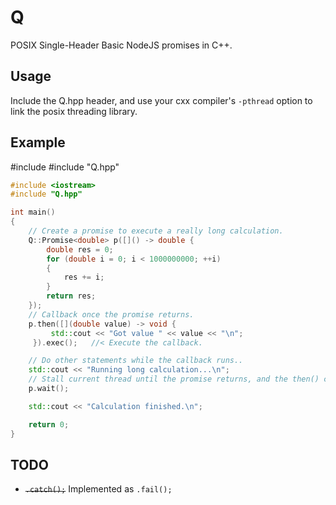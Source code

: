 # Q

POSIX Single-Header Basic NodeJS promises in C++.

## Usage

Include the Q.hpp header, and use your cxx compiler's `-pthread` option to link the posix threading library.

## Example

#include <iostream>
#include "Q.hpp"

```cpp
#include <iostream>
#include "Q.hpp"

int main()
{
	// Create a promise to execute a really long calculation.
	Q::Promise<double> p([]() -> double {
		double res = 0;
		for (double i = 0; i < 1000000000; ++i)
		{
			res += i;
		}
		return res;
	});
	// Callback once the promise returns.
	p.then([](double value) -> void {
		 std::cout << "Got value " << value << "\n";
	 }).exec();   //< Execute the callback.

	// Do other statements while the callback runs..
	std::cout << "Running long calculation...\n";
	// Stall current thread until the promise returns, and the then() clause executes.
	p.wait();

	std::cout << "Calculation finished.\n";

	return 0;
}
```

## TODO

* ~~`.catch();`~~ Implemented as `.fail();`